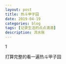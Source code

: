 ```yaml
---
layout: post
title: 热斗甲子园
date: 2019-04-19
categories: blog
tags: [记录生活的点点滴滴]
description: 流水账
---
```


1 

打算完整的看一遍热斗甲子园














